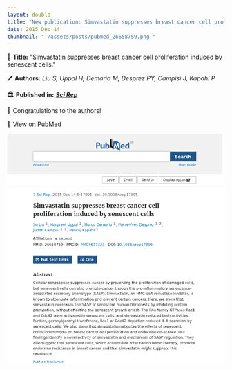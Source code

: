 ```yaml
---
layout: double
title: "New publication: Simvastatin suppresses breast cancer cell proliferation induced by senescent cells"
date: 2015 Dec 14
thumbnail: "'/assets/posts/pubmed_26658759.png'"
---
```

📖 <strong>Title:</strong> "Simvastatin suppresses breast cancer cell proliferation induced by senescent cells."  

🖊️ <strong>Authors:</strong> <em>Liu S, Uppal H, Demaria M, Desprez PY, Campisi J, Kapahi P</em>  

🏛️ <strong>Published in:</strong> <em><strong><ins>Sci Rep</ins></strong></em>  

🎉 Congratulations to the authors!  

🔗 <a href="https://pubmed.ncbi.nlm.nih.gov/26658759/">View on PubMed</a>  

![Publication Image](/assets/posts/pubmed_26658759.png)
